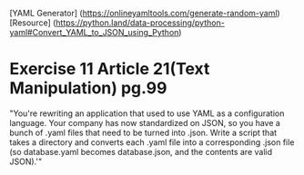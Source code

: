 [YAML Generator] (https://onlineyamltools.com/generate-random-yaml)
[Resource] (https://python.land/data-processing/python-yaml#Convert_YAML_to_JSON_using_Python)

# Exercise 11 Article 21(Text Manipulation) pg.99

"You're rewriting an application that used to use YAML as a configuration language. Your company has now standardized on JSON, so you have a bunch of .yaml files that need to be turned into .json. Write a script that takes a directory and converts each .yaml file into a corresponding .json file (so database.yaml becomes database.json, and the contents are valid JSON).'"


